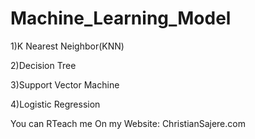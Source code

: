 # Machine_Learning_Model

 1)K Nearest Neighbor(KNN)
 
 2)Decision Tree
 
 3)Support Vector Machine
 
 4)Logistic Regression

You can RTeach me On my Website: ChristianSajere.com

